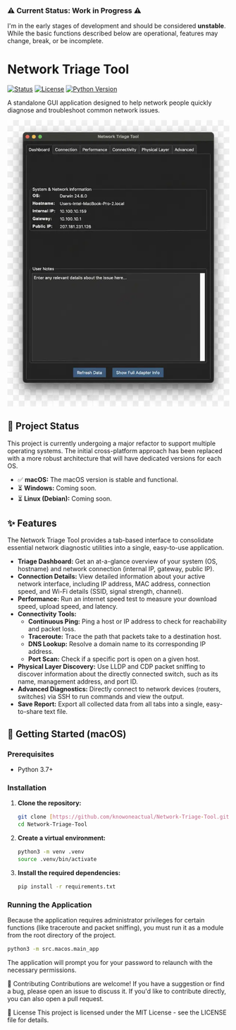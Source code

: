 ### ⚠️ Current Status: Work in Progress ⚠️

I'm in the early stages of development and should be considered **unstable**. While the basic functions described below are operational, features may change, break, or be incomplete.


# Network Triage Tool

[![Status](https://img.shields.io/badge/status-active%20development-green)](https://github.com/knowoneactual/Network-Triage-Tool)
[![License](https://img.shields.io/badge/License-MIT-blue.svg)](https://opensource.org/licenses/MIT)
[![Python Version](https://img.shields.io/badge/python-3.7+-blue.svg)](https://www.python.org/downloads/)

A standalone GUI application designed to help network people quickly diagnose and troubleshoot common network issues.

![Screenshot of the Network Triage Tool](/img/readme_assets/Screenshot_midpoint_000020.webp)

## 🚧 Project Status

This project is currently undergoing a major refactor to support multiple operating systems. The initial cross-platform approach has been replaced with a more robust architecture that will have dedicated versions for each OS.

-   ✅ **macOS:** The macOS version is stable and functional.
-   ⏳ **Windows:** Coming soon.
-   ⏳ **Linux (Debian):** Coming soon.

## ✨ Features

The Network Triage Tool provides a tab-based interface to consolidate essential network diagnostic utilities into a single, easy-to-use application.

-   **Triage Dashboard:** Get an at-a-glance overview of your system (OS, hostname) and network connection (internal IP, gateway, public IP).
-   **Connection Details:** View detailed information about your active network interface, including IP address, MAC address, connection speed, and Wi-Fi details (SSID, signal strength, channel).
-   **Performance:** Run an internet speed test to measure your download speed, upload speed, and latency.
-   **Connectivity Tools:**
    -   **Continuous Ping:** Ping a host or IP address to check for reachability and packet loss.
    -   **Traceroute:** Trace the path that packets take to a destination host.
    -   **DNS Lookup:** Resolve a domain name to its corresponding IP address.
    -   **Port Scan:** Check if a specific port is open on a given host.
-   **Physical Layer Discovery:** Use LLDP and CDP packet sniffing to discover information about the directly connected switch, such as its name, management address, and port ID.
-   **Advanced Diagnostics:** Directly connect to network devices (routers, switches) via SSH to run commands and view the output.
-   **Save Report:** Export all collected data from all tabs into a single, easy-to-share text file.

## 🚀 Getting Started (macOS)

### Prerequisites
-   Python 3.7+

### Installation

1.  **Clone the repository:**
    ```bash
    git clone [https://github.com/knowoneactual/Network-Triage-Tool.git](https://github.com/knowoneactual/Network-Triage-Tool.git)
    cd Network-Triage-Tool
    ```

2.  **Create a virtual environment:**
    ```bash
    python3 -m venv .venv
    source .venv/bin/activate
    ```

3.  **Install the required dependencies:**
    ```bash
    pip install -r requirements.txt
    ```

### Running the Application

Because the application requires administrator privileges for certain functions (like traceroute and packet sniffing), you must run it as a module from the root directory of the project.

```bash
python3 -m src.macos.main_app
```
The application will prompt you for your password to relaunch with the necessary permissions.

🤝 Contributing
Contributions are welcome! If you have a suggestion or find a bug, please open an issue to discuss it. If you'd like to contribute directly, you can also open a pull request.

📄 License
This project is licensed under the MIT License - see the LICENSE file for details.